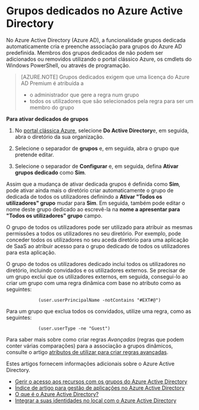 <properties
    pageTitle="Dedicado grupos no Azure Active Directory | Microsoft Azure"
    description="Descrição geral de como dedicada de grupos de trabalho no Azure Active Directory e como são criadas."
    services="active-directory"
    documentationCenter=""
    authors="curtand"
    manager="femila"
    editor=""
    />

<tags
    ms.service="active-directory"
    ms.workload="identity"
    ms.tgt_pltfrm="na"
    ms.devlang="na"
    ms.topic="article"
    ms.date="08/10/2016"
    ms.author="curtand"/>

# <a name="dedicated-groups-in-azure-active-directory"></a>Grupos dedicados no Azure Active Directory

No Azure Active Directory (Azure AD), a funcionalidade grupos dedicada automaticamente cria e preenche associação para grupos do Azure AD predefinida. Membros dos grupos dedicados de não podem ser adicionados ou removidos utilizando o portal clássico Azure, os cmdlets do Windows PowerShell, ou através de programação.

>[AZURE.NOTE] Grupos dedicados exigem que uma licença do Azure AD Premium é atribuída a
>- o administrador que gere a regra num grupo
>- todos os utilizadores que são selecionados pela regra para ser um membro do grupo

**Para ativar dedicados de grupos**

1. No [portal clássica Azure](https://manage.windowsazure.com), selecione **Do Active Directory**e, em seguida, abra o diretório da sua organização.

2. Selecione o separador de **grupos** e, em seguida, abra o grupo que pretende editar.

3. Selecione o separador de **Configurar** e, em seguida, defina **Ativar grupos dedicado** como **Sim**.

Assim que a mudança de ativar dedicada grupos é definida como **Sim**, pode ativar ainda mais o diretório criar automaticamente o grupo de dedicada de todos os utilizadores definindo a **Ativar "Todos os utilizadores" grupo** mudar para **Sim**. Em seguida, também pode editar o nome deste grupo dedicado ao escrevê-la na **nome a apresentar para "Todos os utilizadores" grupo** campo.

O grupo de todos os utilizadores pode ser utilizado para atribuir as mesmas permissões a todos os utilizadores no seu diretório. Por exemplo, pode conceder todos os utilizadores no seu aceda diretório para uma aplicação de SaaS ao atribuir acesso para o grupo dedicado de todos os utilizadores para esta aplicação.

O grupo de todos os utilizadores dedicado inclui todos os utilizadores no diretório, incluindo convidados e os utilizadores externos. Se precisar de um grupo exclui que os utilizadores externos, em seguida, consegui-lo ao criar um grupo com uma regra dinâmica com base no atributo como as seguintes:

                (user.userPrincipalName -notContains "#EXT#@")

Para um grupo que exclua todos os convidados, utilize uma regra, como as seguintes:

                (user.userType -ne "Guest")

Para saber mais sobre como criar regras *Avançadas* (regras que podem conter várias comparações) para a associação a grupos dinâmicos, consulte o artigo [atributos de utilizar para criar regras avançadas](active-directory-accessmanagement-groups-with-advanced-rules.md).


Estes artigos fornecem informações adicionais sobre o Azure Active Directory.

* [Gerir o acesso aos recursos com os grupos do Azure Active Directory](active-directory-manage-groups.md)
* [Índice de artigo para gestão de aplicações no Azure Active Directory](active-directory-apps-index.md)
* [O que é o Azure Active Directory?](active-directory-whatis.md)
* [Integrar a suas identidades no local com o Azure Active Directory](active-directory-aadconnect.md)
